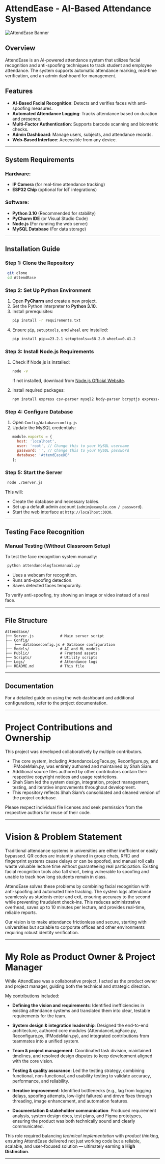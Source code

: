 # AttendEase - AI-Based Attendance System

![AttendEase Banner](attendease.png) 
## Overview
AttendEase is an AI-powered attendance system that utilizes facial recognition and anti-spoofing techniques to track student and employee attendance. The system supports automatic attendance marking, real-time verification, and an admin dashboard for management.

## Features
- **AI-Based Facial Recognition**: Detects and verifies faces with anti-spoofing measures.
- **Automated Attendance Logging**: Tracks attendance based on duration and presence.
- **Multi-Factor Authentication**: Supports barcode scanning and biometric checks.
- **Admin Dashboard**: Manage users, subjects, and attendance records.
- **Web-Based Interface**: Accessible from any device.

---

## System Requirements
### Hardware:
- **IP Camera** (for real-time attendance tracking)
- **ESP32 Chip** (optional for IoT integrations)

### Software:
- **Python 3.10** (Recommended for stability)
- **PyCharm IDE** (or Visual Studio Code)
- **Node.js** (For running the web server)
- **MySQL Database** (For data storage)

---

## Installation Guide
### Step 1: Clone the Repository
```bash
 git clone 
 cd AttendEase
```

### Step 2: Set Up Python Environment
1. Open **PyCharm** and create a new project.
2. Set the Python interpreter to **Python 3.10**.
3. Install prerequisites:
   ```bash
   pip install -r requirements.txt
   ```
4. Ensure `pip`, `setuptools`, and `wheel` are installed:
   ```bash
   pip install pip==23.2.1 setuptools==68.2.0 wheel==0.41.2
   ```

### Step 3: Install Node.js Requirements
1. Check if Node.js is installed:
   ```bash
   node -v
   ```
   If not installed, download from [Node.js Official Website](https://nodejs.org/).

2. Install required packages:
   ```bash
   npm install express csv-parser mysql2 body-parser bcryptjs express-session multer dotenv fs nodemailer
   ```

### Step 4: Configure Database
1. Open `Config/databaseconfig.js`
2. Update the MySQL credentials:
   ```javascript
   module.exports = {
     host: 'localhost',
     user: 'root', // Change this to your MySQL username
     password: '', // Change this to your MySQL password
     database: 'AttendEaseDB'
   };
   ```

### Step 5: Start the Server
```bash
 node ./Server.js
```
This will:
- Create the database and necessary tables.
- Set up a default admin account (`admin@example.com / password`).
- Start the web interface at `http://localhost:3030`.

---

## Testing Face Recognition
### Manual Testing (Without Classroom Setup)
To test the face recognition system manually:
```bash
 python attendancelogfacemanual.py
```
- Uses a webcam for recognition.
- Runs anti-spoofing detection.
- Saves detected faces temporarily.

To verify anti-spoofing, try showing an image or video instead of a real face.

---

## File Structure
```
AttendEase/
├── Server.js            # Main server script
├── Config/
│   ├── databaseconfig.js # Database configuration
├── Models/              # AI and ML models
├── Public/              # Frontend assets
├── Scripts/             # Utility scripts
├── Logs/                # Attendance logs
├── README.md            # This file
```

---

## Documentation
For a detailed guide on using the web dashboard and additional configurations, refer to the project documentation.

---
# Project Contributions and Ownership

This project was developed collaboratively by multiple contributors.

- The core system, including AttendanceLogFace.py, Reconfigure.py, and IPModeMain.py, was entirely authored and maintained by Shah Siam.  
- Additional source files authored by other contributors contain their respective copyright notices and usage restrictions.  
- Shah Siam led the system design, integration, project management, testing, and iterative improvements throughout development.  
- This repository reflects Shah Siam’s consolidated and cleaned version of the project codebase.

Please respect individual file licenses and seek permission from the respective authors for reuse of their code.




---

# Vision & Problem Statement

Traditional attendance systems in universities are either inefficient or easily bypassed. QR codes are instantly shared in group chats, RFID and fingerprint systems cause delays or can be spoofed, and manual roll calls waste valuable lecture time without guaranteeing real participation. Existing facial recognition tools also fall short, being vulnerable to spoofing and unable to track how long students remain in class.

AttendEase solves these problems by combining facial recognition with anti-spoofing and automated time tracking. The system logs attendance seamlessly as students enter and exit, ensuring accuracy to the second while preventing fraudulent check-ins. This reduces administrative overhead, saves up to 10 minutes per lecture, and provides real-time, reliable reports.

Our vision is to make attendance frictionless and secure, starting with universities but scalable to corporate offices and other environments requiring robust identity verification.

---

# My Role as Product Owner & Project Manager

While AttendEase was a collaborative project, I acted as the product owner and project manager, guiding both the technical and strategic direction. 

My contributions included:

- **Defining the vision and requirements**: Identified inefficiencies in existing attendance systems and translated them into clear, testable requirements for the team.

- **System design & integration leadership**: Designed the end-to-end architecture, authored core modules (AttendanceLogFace.py, Reconfigure.py, IPModeMain.py), and integrated contributions from teammates into a unified system.

- **Team & project management**: Coordinated task division, maintained timelines, and resolved design disputes to keep development aligned with the core vision.

- **Testing & quality assurance**: Led the testing strategy, combining functional, non-functional, and usability testing to validate accuracy, performance, and reliability.

- **Iterative improvement**: Identified bottlenecks (e.g., lag from logging delays, spoofing attempts, low-light failures) and drove fixes through threading, image enhancement, and automation features.

- **Documentation & stakeholder communication**: Produced requirement analysis, system design docs, test plans, and Figma prototypes, ensuring the product was both technically sound and clearly communicated.

This role required balancing _technical implementation_ with _product thinking_, ensuring AttendEase delivered not just working code but a reliable, scalable, and user-focused solution — ultimately earning a **High Distinction**.

---
